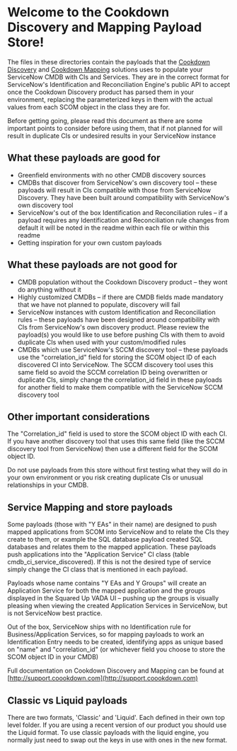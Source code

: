 # Welcome to the Cookdown Discovery and Mapping Payload Store!

The files in these directories contain the payloads that the [Cookdown Discovery](https://cookdown.com/discovery/) and [Cookdown Mapping](https://cookdown.com/service-mapping/) solutions uses to populate your ServiceNow CMDB with CIs and Services. They are in the correct format for ServiceNow&#39;s Identification and Reconciliation Engine&#39;s public API to accept once the Cookdown Discovery product has parsed them in your environment, replacing the parameterized keys in them with the actual values from each SCOM object in the class they are for.

Before getting going, please read this document as there are some important points to consider before using them, that if not planned for will result in duplicate CIs or undesired results in your ServiceNow instance

## What these payloads are good for

- Greenfield environments with no other CMDB discovery sources
- CMDBs that discover from ServiceNow&#39;s own discovery tool – these payloads will result in CIs compatible with those from ServiceNow Discovery. They have been built around compatibility with ServiceNow&#39;s own discovery tool
- ServiceNow&#39;s out of the box Identification and Reconciliation rules – if a payload requires any Identification and Reconciliation rule changes from default it will be noted in the readme within each file or within this readme
- Getting inspiration for your own custom payloads

## What these payloads are not good for

- CMDB population without the Cookdown Discovery product – they wont do anything without it
- Highly customized CMDBs – if there are CMDB fields made mandatory that we have not planned to populate, discovery will fail
- ServiceNow instances with custom Identification and Reconciliation rules – these payloads have been designed around compatibility with CIs from ServiceNow&#39;s own discovery product. Please review the payload(s) you would like to use before pushing CIs with them to avoid duplicate CIs when used with your custom/modified rules
- CMDBs which use ServiceNow&#39;s SCCM discovery tool – these payloads use the &quot;correlation\_id&quot; field for storing the SCOM object ID of each discovered CI into ServiceNow. The SCCM discovery tool uses this same field so avoid the SCCM correlation ID being overwritten or duplicate CIs, simply change the correlation\_id field in these payloads for another field to make them compatible with the ServiceNow SCCM discovery tool

## Other important considerations

The &quot;Correlation\_id&quot; field is used to store the SCOM object ID with each CI. If you have another discovery tool that uses this same field (like the SCCM discovery tool from ServiceNow) then use a different field for the SCOM object ID.

Do not use payloads from this store without first testing what they will do in your own environment or you risk creating duplicate CIs or unusual relationships in your CMDB.

## Service Mapping and store payloads

Some payloads (those with &quot;Y EAs&quot; in their name) are designed to push mapped applications from SCOM into ServiceNow and to relate the CIs they create to them, or example the SQL database payload created SQL databases and relates them to the mapped application. These payloads push applications into the &quot;Application Service&quot; CI class (table cmdb\_ci\_service\_discovered). If this is not the desired type of service simply change the CI class that is mentioned in each payload.

Payloads whose name contains &quot;Y EAs and Y Groups&quot; will create an Application Service for both the mapped application and the groups displayed in the Squared Up VADA UI – pushing up the groups is visually pleasing when viewing the created Application Services in ServiceNow, but is not ServiceNow best practice.

Out of the box, ServiceNow ships with no Identification rule for Business/Application Services, so for mapping payloads to work an Identification Entry needs to be created, identifying apps as unique based on &quot;name&quot; and &quot;correlation\_id&quot; (or whichever field you choose to store the SCOM object ID in your CMDB)

Full documentation on Cookdown Discovery and Mapping can be found at [http://support.coookdown.com](http://support.coookdown.com)

## Classic vs Liquid payloads

There are two formats, 'Classic' and 'Liquid'. Each defined in their own top level folder. If you are using a recent version of our product you should use the Liquid format. To use classic payloads with the liquid engine, you normally just need to swap out the keys in use with ones in the new format.